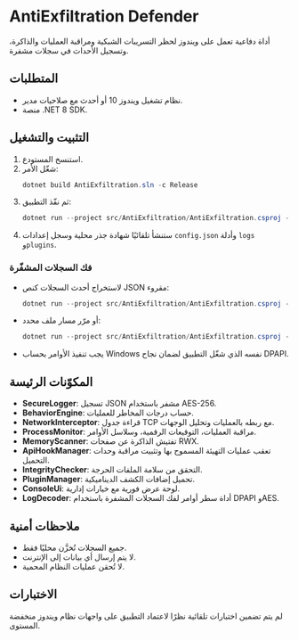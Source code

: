 # AntiExfiltration Defender

أداة دفاعية تعمل على ويندوز لحظر التسريبات الشبكية ومراقبة العمليات والذاكرة، وتسجيل الأحداث في سجلات مشفرة.

## المتطلبات
- نظام تشغيل ويندوز 10 أو أحدث مع صلاحيات مدير.
- منصة .NET 8 SDK.

## التثبيت والتشغيل
1. استنسخ المستودع.
2. شغّل الأمر:
   ```powershell
   dotnet build AntiExfiltration.sln -c Release
   ```
3. ثم نفّذ التطبيق:
   ```powershell
   dotnet run --project src/AntiExfiltration/AntiExfiltration.csproj -c Release
   ```
4. ستنشأ تلقائيًا شهادة جذر محلية وسجل إعدادات `config.json` وأدلة `logs` و`plugins`.

### فك السجلات المشفّرة
- لاستخراج أحدث السجلات كنص JSON مقروء:
  ```powershell
  dotnet run --project src/AntiExfiltration/AntiExfiltration.csproj -c Release -- --decode-log
  ```
- أو مرّر مسار ملف محدد:
  ```powershell
  dotnet run --project src/AntiExfiltration/AntiExfiltration.csproj -c Release -- --decode-log "C:\\مسار\\log-20251005.bin"
  ```
- يجب تنفيذ الأوامر بحساب Windows نفسه الذي شغّل التطبيق لضمان نجاح DPAPI.

## المكوّنات الرئيسة
- **SecureLogger**: تسجيل JSON مشفر باستخدام AES-256.
- **BehaviorEngine**: حساب درجات المخاطر للعمليات.
- **NetworkInterceptor**: قراءة جدول TCP مع ربطه بالعمليات وتحليل الوجهات.
- **ProcessMonitor**: مراقبة العمليات، التوقيعات الرقمية، وسلاسل الأوامر.
- **MemoryScanner**: تفتيش الذاكرة عن صفحات RWX.
- **ApiHookManager**: تعقب عمليات التهيئة المسموح بها وتثبيت مراقبة وحدات التحميل.
- **IntegrityChecker**: التحقق من سلامة الملفات الحرجة.
- **PluginManager**: تحميل إضافات الكشف الديناميكية.
- **ConsoleUi**: لوحة عرض فورية مع خيارات إدارية.
- **LogDecoder**: أداة سطر أوامر لفك السجلات المشفرة باستخدام DPAPI وAES.

## ملاحظات أمنية
- جميع السجلات تُخزَّن محليًا فقط.
- لا يتم إرسال أي بيانات إلى الإنترنت.
- لا تُحقن عمليات النظام المحمية.

## الاختبارات
لم يتم تضمين اختبارات تلقائية نظرًا لاعتماد التطبيق على واجهات نظام ويندوز منخفضة المستوى.
